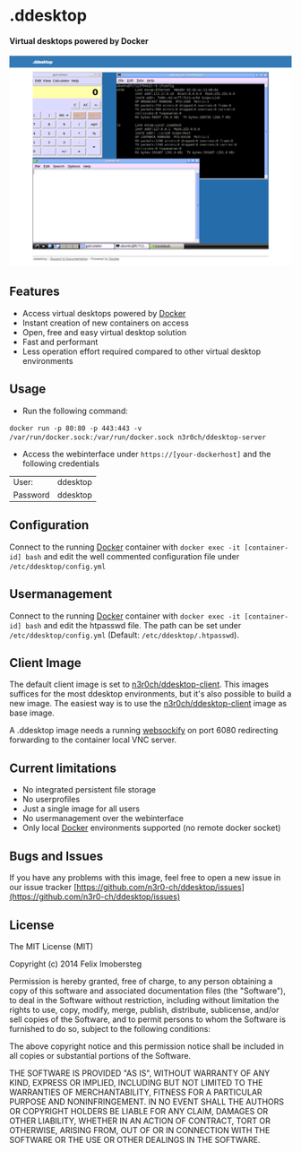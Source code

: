 # .ddesktop

#### Virtual desktops powered by Docker

![Screenshot](https://raw.githubusercontent.com/n3r0-ch/ddesktop/master/screenshot.png)

## Features
* Access virtual desktops powered by [Docker](https://www.docker.com/)
* Instant creation of new containers on access
* Open, free and easy virtual desktop solution
* Fast and performant
* Less operation effort required compared to other virtual desktop environments


## Usage
* Run the following command:

```
docker run -p 80:80 -p 443:443 -v /var/run/docker.sock:/var/run/docker.sock n3r0ch/ddesktop-server
```

* Access the webinterface under `https://[your-dockerhost]` and the following credentials

| | |
|---|---|
| User: | ddesktop |
| Password | ddesktop  |


## Configuration
Connect to the running [Docker](https://www.docker.com/) container with `docker exec -it [container-id] bash` and edit the well commented configuration file under `/etc/ddesktop/config.yml`


## Usermanagement
Connect to the running [Docker](https://www.docker.com/) container with `docker exec -it [container-id] bash` and edit the htpasswd file. The path can be set under `/etc/ddesktop/config.yml` (Default: `/etc/ddesktop/.htpasswd`).


## Client Image
The default client image is set to [n3r0ch/ddesktop-client](https://registry.hub.docker.com/u/n3r0ch/ddesktop-client/). This images suffices for the most ddesktop environments, but it's also possible to build a new image. The easiest way is to use the [n3r0ch/ddesktop-client](https://registry.hub.docker.com/u/n3r0ch/ddesktop-client/) image as base image.

A .ddesktop image needs a running [websockify](https://github.com/kanaka/websockify) on port 6080 redirecting forwarding to the container local VNC server.


## Current limitations
* No integrated persistent file storage
* No userprofiles
* Just a single image for all users
* No usermanagement over the webinterface
* Only local [Docker](https://www.docker.com/) environments supported (no remote docker socket)


## Bugs and Issues
If you have any problems with this image, feel free to open a new issue in our issue tracker [https://github.com/n3r0-ch/ddesktop/issues](https://github.com/n3r0-ch/ddesktop/issues)


## License
The MIT License (MIT)

Copyright (c) 2014 Felix Imobersteg

Permission is hereby granted, free of charge, to any person obtaining a copy
of this software and associated documentation files (the "Software"), to deal
in the Software without restriction, including without limitation the rights
to use, copy, modify, merge, publish, distribute, sublicense, and/or sell
copies of the Software, and to permit persons to whom the Software is
furnished to do so, subject to the following conditions:

The above copyright notice and this permission notice shall be included in all
copies or substantial portions of the Software.

THE SOFTWARE IS PROVIDED "AS IS", WITHOUT WARRANTY OF ANY KIND, EXPRESS OR
IMPLIED, INCLUDING BUT NOT LIMITED TO THE WARRANTIES OF MERCHANTABILITY,
FITNESS FOR A PARTICULAR PURPOSE AND NONINFRINGEMENT. IN NO EVENT SHALL THE
AUTHORS OR COPYRIGHT HOLDERS BE LIABLE FOR ANY CLAIM, DAMAGES OR OTHER
LIABILITY, WHETHER IN AN ACTION OF CONTRACT, TORT OR OTHERWISE, ARISING FROM,
OUT OF OR IN CONNECTION WITH THE SOFTWARE OR THE USE OR OTHER DEALINGS IN THE
SOFTWARE.
